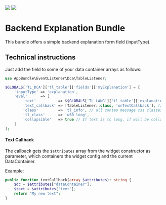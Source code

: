 ![](https://img.shields.io/packagist/v/heimrichhannot/contao-be_explanation-bundle.svg)
![](https://img.shields.io/packagist/dt/heimrichhannot/contao-be_explanation-bundle.svg)

# Backend Explanation Bundle

This bundle offers a simple backend explanation form field (inputType).

## Technical instructions

Just add the field to some of your data container arrays as follows:

```php
use AppBundle\EventListener\Dca\TableListener;

$GLOBALS['TL_DCA']['tl_table']['fields']['myExplanation'] = [
    'inputType' => 'explanation',
    'eval'      => [
        'text'          => &$GLOBALS['TL_LANG']['tl_table']['explanation']['myExplanation'], // this is a string, not an array
        'text_callback' => [TableListener::class, 'onTextCallback'], // a callback to dynamical generate text. Can also be a callable.
        'class'         => 'tl_info', // all contao message css classes are possible
        'tl_class'      => 'w50 long',
        'collapsible'   => true // If text is to long, if will be collapsed
    ]
];
```

#### Text Callback

The callback gets the `$attributes` array from the widget constructor as parameter, which containers the widget config and the current DataContainer.

Example: 

```php
public function textCallback(array $attributes): string {
    $dc = $attributes["dataContainer"];
    $text = $attributes["text"];
    return "My new text";
}
```
